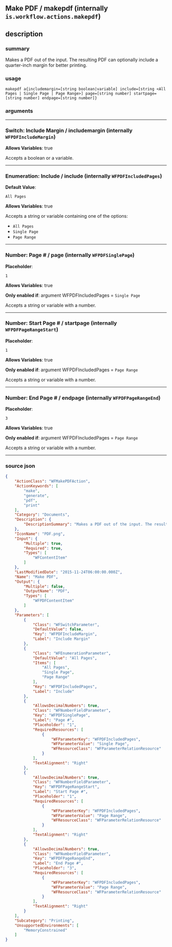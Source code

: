 
## Make PDF / makepdf (internally `is.workflow.actions.makepdf`)


## description

### summary

Makes a PDF out of the input. The resulting PDF can optionally include a quarter-inch margin for better printing.


### usage
```
makepdf a{includemargin=[string boolean|variable] include=[string <All Pages | Single Page | Page Range>] page=[string number] startpage=[string number] endpage=[string number]}
```

### arguments

---

### Switch: Include Margin / includemargin (internally `WFPDFIncludeMargin`)
**Allows Variables**: true



Accepts a boolean
or a variable.

---

### Enumeration: Include / include (internally `WFPDFIncludedPages`)
**Default Value**:
```
All Pages
```
**Allows Variables**: true



Accepts a string 
or variable
containing one of the options:

- `All Pages`
- `Single Page`
- `Page Range`

---

### Number: Page # / page (internally `WFPDFSinglePage`)
**Placeholder**:
```
1
```
**Allows Variables**: true

**Only enabled if**: argument WFPDFIncludedPages = `Single Page`

Accepts a string 
or variable
with a number.

---

### Number: Start Page # / startpage (internally `WFPDFPageRangeStart`)
**Placeholder**:
```
1
```
**Allows Variables**: true

**Only enabled if**: argument WFPDFIncludedPages = `Page Range`

Accepts a string 
or variable
with a number.

---

### Number: End Page # / endpage (internally `WFPDFPageRangeEnd`)
**Placeholder**:
```
3
```
**Allows Variables**: true

**Only enabled if**: argument WFPDFIncludedPages = `Page Range`

Accepts a string 
or variable
with a number.

---

### source json

```json
{
	"ActionClass": "WFMakePDFAction",
	"ActionKeywords": [
		"make",
		"generate",
		"pdf",
		"print"
	],
	"Category": "Documents",
	"Description": {
		"DescriptionSummary": "Makes a PDF out of the input. The resulting PDF can optionally include a quarter-inch margin for better printing."
	},
	"IconName": "PDF.png",
	"Input": {
		"Multiple": true,
		"Required": true,
		"Types": [
			"WFContentItem"
		]
	},
	"LastModifiedDate": "2015-11-24T06:00:00.000Z",
	"Name": "Make PDF",
	"Output": {
		"Multiple": false,
		"OutputName": "PDF",
		"Types": [
			"WFPDFContentItem"
		]
	},
	"Parameters": [
		{
			"Class": "WFSwitchParameter",
			"DefaultValue": false,
			"Key": "WFPDFIncludeMargin",
			"Label": "Include Margin"
		},
		{
			"Class": "WFEnumerationParameter",
			"DefaultValue": "All Pages",
			"Items": [
				"All Pages",
				"Single Page",
				"Page Range"
			],
			"Key": "WFPDFIncludedPages",
			"Label": "Include"
		},
		{
			"AllowsDecimalNumbers": true,
			"Class": "WFNumberFieldParameter",
			"Key": "WFPDFSinglePage",
			"Label": "Page #",
			"Placeholder": "1",
			"RequiredResources": [
				{
					"WFParameterKey": "WFPDFIncludedPages",
					"WFParameterValue": "Single Page",
					"WFResourceClass": "WFParameterRelationResource"
				}
			],
			"TextAlignment": "Right"
		},
		{
			"AllowsDecimalNumbers": true,
			"Class": "WFNumberFieldParameter",
			"Key": "WFPDFPageRangeStart",
			"Label": "Start Page #",
			"Placeholder": "1",
			"RequiredResources": [
				{
					"WFParameterKey": "WFPDFIncludedPages",
					"WFParameterValue": "Page Range",
					"WFResourceClass": "WFParameterRelationResource"
				}
			],
			"TextAlignment": "Right"
		},
		{
			"AllowsDecimalNumbers": true,
			"Class": "WFNumberFieldParameter",
			"Key": "WFPDFPageRangeEnd",
			"Label": "End Page #",
			"Placeholder": "3",
			"RequiredResources": [
				{
					"WFParameterKey": "WFPDFIncludedPages",
					"WFParameterValue": "Page Range",
					"WFResourceClass": "WFParameterRelationResource"
				}
			],
			"TextAlignment": "Right"
		}
	],
	"Subcategory": "Printing",
	"UnsupportedEnvironments": [
		"MemoryConstrained"
	]
}
```
